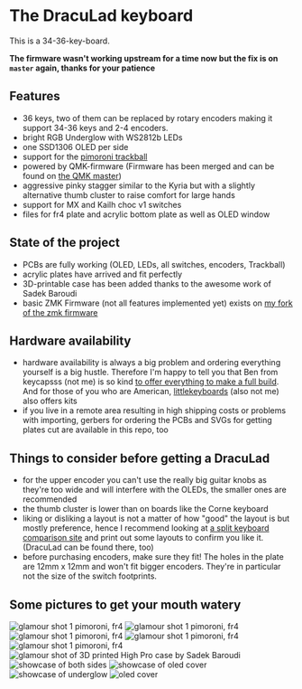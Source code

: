 # The DracuLad keyboard
This is a 34-36-key-board.

**The firmware wasn't working upstream for a time now but the fix is on `master` again, thanks for your patience**

## Features
- 36 keys, two of them can be replaced by rotary encoders making it support 34-36 keys and 2-4 encoders. 
- bright RGB Underglow with WS2812b LEDs
- one SSD1306 OLED per side
- support for the [pimoroni trackball](https://shop.pimoroni.com/products/trackball-breakout)
- powered by QMK-firmware (Firmware has been merged and can be found on [the QMK master](https://github.com/qmk/qmk_firmware/))
- aggressive pinky stagger similar to the Kyria but with a slightly alternative thumb cluster to raise comfort for large hands
- support for MX and Kailh choc v1 switches
- files for fr4 plate and acrylic bottom plate as well as OLED window

## State of the project
- PCBs are fully working (OLED, LEDs, all switches, encoders, Trackball)
- acrylic plates have arrived and fit perfectly
- 3D-printable case has been added thanks to the awesome work of Sadek Baroudi
- basic ZMK Firmware (not all features implemented yet) exists on [my fork of the zmk firmware](https://github.com/MangoIV/zmk.git)

## Hardware availability
- hardware availability is always a big problem and ordering everything yourself is a big hustle. Therefore I'm happy to tell you that Ben from keycapsss (not me) is so kind [to offer everything to make a full build](https://keycapsss.com/). And for those of you who are American, [littlekeyboards](https://www.littlekeyboards.com/) (also not me) also offers kits
- if you live in a remote area resulting in high shipping costs or problems with importing, gerbers for ordering the PCBs and SVGs for getting plates cut are available in this repo, too

## Things to consider before getting a DracuLad
- for the upper encoder you can't use the really big guitar knobs as they're too wide and will interfere with the OLEDs, the smaller ones are recommended
- the thumb cluster is lower than on boards like the Corne keyboard
- liking or disliking a layout is not a matter of how "good" the layout is but mostly preference, hence I recommend looking at [a split keyboard comparison site](https://jhelvy.shinyapps.io/splitkbcompare/) and print out some layouts to confirm you like it. (DracuLad can be found there, too)
- before purchasing encoders, make sure they fit! The holes in the plate are 12mm x 12mm and won't fit bigger encoders. They're in particular not the size of the switch footprints.

## Some pictures to get your mouth watery
![glamour shot 1 pimoroni, fr4](https://github.com/mangoiv/draculad/blob/master/pictures/rev2/fr4_glamour1.jpeg?raw=true)
![glamour shot 1 pimoroni, fr4](https://github.com/mangoiv/draculad/blob/master/pictures/rev2/fr4_glamour2.jpeg?raw=true)
![glamour shot 1 pimoroni, fr4](https://github.com/mangoiv/draculad/blob/master/pictures/rev2/fr4_glamour3.jpeg?raw=true)
![glamour shot 1 pimoroni, fr4](https://github.com/mangoiv/draculad/blob/master/pictures/rev2/fr4_glamour4.jpeg?raw=true)
![glamour shot 1 pimoroni, fr4](https://github.com/mangoiv/draculad/blob/master/pictures/rev2/fr4_glamour5.jpeg?raw=true)
![glamour shot of 3D printed High Pro case by Sadek Baroudi](https://github.com/mangoiv/draculad/blob/master/pictures/rev2/sadeks_build_1.jpg?raw=true)
![showcase of both sides](https://github.com/mangoiv/draculad/blob/master/pictures/rev1/both_sides_showcase.jpg?raw=true)
![showcase of oled cover](https://github.com/mangoiv/draculad/blob/master/pictures/rev1/oled_cover_showcase.jpg?raw=true)
![showcase of underglow](https://github.com/mangoiv/draculad/blob/master/pictures/rev1/both_sides_underglow_oleds.jpg?raw=true)
![oled cover](https://github.com/mangoiv/draculad/blob/master/pictures/rev1/right_side_oled_cover.jpg?raw=true)
